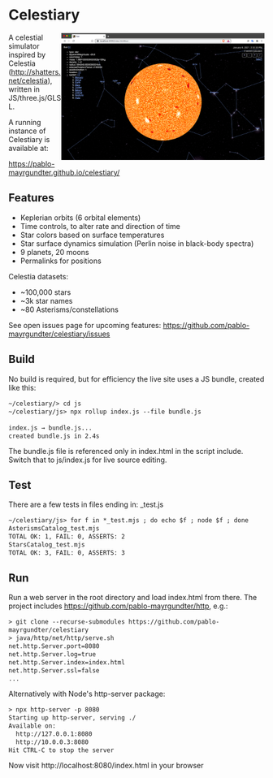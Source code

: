 # Celestiary
<img src="screens/ss-Dec-5-2020.png" width="400" style="float: right;"/>

A celestial simulator inspired by Celestia
(http://shatters.net/celestia), written in JS/three.js/GLSL.

A running instance of Celestiary is available at:

https://pablo-mayrgundter.github.io/celestiary/


## Features
- Keplerian orbits (6 orbital elements)
- Time controls, to alter rate and direction of time
- Star colors based on surface temperatures
- Star surface dynamics simulation (Perlin noise in black-body spectra)
- 9 planets, 20 moons
- Permalinks for positions

Celestia datasets:
- ~100,000 stars
- ~3k star names
- ~80 Asterisms/constellations

See open issues page for upcoming features: https://github.com/pablo-mayrgundter/celestiary/issues 

## Build

No build is required, but for efficiency the live site uses a JS bundle, created like this:

```
~/celestiary/> cd js
~/celestiary/js> npx rollup index.js --file bundle.js

index.js → bundle.js...
created bundle.js in 2.4s
```

The bundle.js file is referenced only in index.html in the script include.  Switch that to js/index.js for live source editing.

## Test

There are a few tests in files ending in: _test.js
```
~/celestiary/js> for f in *_test.mjs ; do echo $f ; node $f ; done
AsterismsCatalog_test.mjs
TOTAL OK: 1, FAIL: 0, ASSERTS: 2
StarsCatalog_test.mjs
TOTAL OK: 3, FAIL: 0, ASSERTS: 3
```

## Run

Run a web server in the root directory and load index.html from there.
The project includes https://github.com/pablo-mayrgundter/http, e.g.:

```
> git clone --recurse-submodules https://github.com/pablo-mayrgundter/celestiary
> java/http/net/http/serve.sh
net.http.Server.port=8080
net.http.Server.log=true
net.http.Server.index=index.html
net.http.Server.ssl=false
...
```
Alternatively with Node's http-server package:
```
> npx http-server -p 8080
Starting up http-server, serving ./
Available on:
  http://127.0.0.1:8080
  http://10.0.0.3:8080
Hit CTRL-C to stop the server
```

Now visit http://localhost:8080/index.html in your browser
